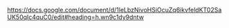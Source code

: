https://docs.google.com/document/d/1leLbzNivoHSiOcuZq6ikvfeldKT02SaUK50qIc4quC0/edit#heading=h.wn9c1dy9dntw